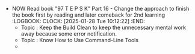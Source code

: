 - NOW Read book "97 T E P S K" Part 16 - Change the approach to finish the book first by reading and later comeback for 2nd learning
  :LOGBOOK:
  CLOCK: [2025-01-28 Tue 10:12:22]
  :END:
	- Topic : Keep the Build Clean to keep the unnecessary mental work away because some error notification.
	- Topic : Know How to Use Command-Line Tools
	-
